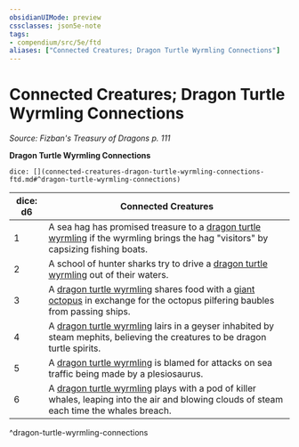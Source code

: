 ```yaml
---
obsidianUIMode: preview
cssclasses: json5e-note
tags:
- compendium/src/5e/ftd
aliases: ["Connected Creatures; Dragon Turtle Wyrmling Connections"]
---
```

# Connected Creatures; Dragon Turtle Wyrmling Connections
*Source: Fizban's Treasury of Dragons p. 111* 

**Dragon Turtle Wyrmling Connections**

`dice: [](connected-creatures-dragon-turtle-wyrmling-connections-ftd.md#^dragon-turtle-wyrmling-connections)`

| dice: d6 | Connected Creatures |
|----------|---------------------|
| 1 | A sea hag has promised treasure to a [dragon turtle wyrmling](compendium/bestiary/dragon/dragon-turtle-wyrmling-ftd.md) if the wyrmling brings the hag "visitors" by capsizing fishing boats. |
| 2 | A school of hunter sharks try to drive a [dragon turtle wyrmling](compendium/bestiary/dragon/dragon-turtle-wyrmling-ftd.md) out of their waters. |
| 3 | A [dragon turtle wyrmling](compendium/bestiary/dragon/dragon-turtle-wyrmling-ftd.md) shares food with a [giant octopus](compendium/bestiary/beast/giant-octopus.md) in exchange for the octopus pilfering baubles from passing ships. |
| 4 | A [dragon turtle wyrmling](compendium/bestiary/dragon/dragon-turtle-wyrmling-ftd.md) lairs in a geyser inhabited by steam mephits, believing the creatures to be dragon turtle spirits. |
| 5 | A [dragon turtle wyrmling](compendium/bestiary/dragon/dragon-turtle-wyrmling-ftd.md) is blamed for attacks on sea traffic being made by a plesiosaurus. |
| 6 | A [dragon turtle wyrmling](compendium/bestiary/dragon/dragon-turtle-wyrmling-ftd.md) plays with a pod of killer whales, leaping into the air and blowing clouds of steam each time the whales breach. |
^dragon-turtle-wyrmling-connections